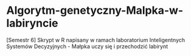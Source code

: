 # Algorytm-genetyczny-Malpka-w-labiryncie
[Semestr 6] Skrypt w R napisany w ramach laboratorium Inteligentnych Systemów Decyzyjnych - Małpka uczy się i przechodzić labirynt
